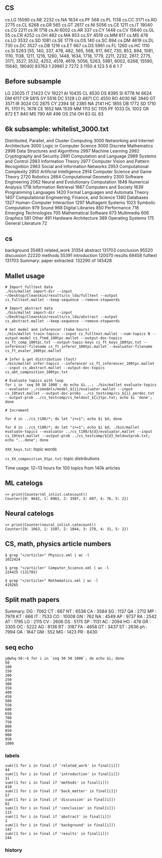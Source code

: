 ## CS
cs.LG 15590
cs.NE 2232
cs.NA 1634
cs.PF 568
cs.PL 1138
cs.CC 3171
cs.RO 2775
cs.CL 6268
cs.GR 565
cs.GT 2617
cs.NI 5056
cs.CE 1211
cs.IT 19040
cs.CG 2211
cs.IR 1718
cs.AI 6002
cs.AR 337
cs.CY 1448
cs.CV 15640
cs.GL 55
cs.CR 4252
cs.OH 482
cs.MA 853
cs.SY 4519
cs.MM 617
cs.MS 478
cs.LO 3532
cs.SD 1081
cs.SE 1779
cs.OS 140
cs.SC 894
cs.DM 4619
cs.DL 730
cs.DC 3527
cs.DB 1216
cs.ET 667
cs.DS 5981
cs.FL 1260
cs.HC 1110
cs.SI 5263
[55, 140, 337, 478, 482, 565, 568, 617, 667, 730, 853, 894, 1081, 1110, 1138, 1211, 1216, 1260, 1448, 1634, 1718, 1779, 2211, 2232, 2617, 2775, 3171, 3527, 3532, 4252, 4519, 4619, 5056, 5263, 5981, 6002, 6268, 15590, 15640, 19040]
93763 1
29961 2
7272 3
1150 4
123 5
6 6
1 7

## Before subsample

LG    23025
IT    21423
CV    19221
AI    10435
CL     8530
DS     8395
SI     6778
NI     6624
DM     6117
CR     5815
SY     5516
DC     5128
LO     4871
CC     4550
RO     4030
NE     3940
GT     3571
IR     3024
CG     2875
CY     2394
SE     2385
NA     2141
HC     1855
DB     1772
SD     1710
PL     1701
FL     1678
CE     1652
MA     1539
MM     1113
SC     1105
PF     1033
DL     1002
GR      872
ET      840
MS      790
AR      496
OS      214
OH       63
GL       63


## 6k subsample: whitelist_3000.txt

Distributed, Parallel, and Cluster Computing       3000
Networking and Internet Architecture               3000
Logic in Computer Science                          3000
Discrete Mathematics                               2998
Data Structures and Algorithms                     2997
Machine Learning                                   2992
Cryptography and Security                          2991
Computation and Language                           2989
Systems and Control                                2983
Information Theory                                 2977
Computer Vision and Pattern Recognition            2963
Social and Information Networks                    2953
Computational Complexity                           2950
Artificial Intelligence                            2914
Computer Science and Game Theory                   2720
Robotics                                           2664
Computational Geometry                             2300
Software Engineering                               2062
Neural and Evolutionary Computation                1848
Numerical Analysis                                 1718
Information Retrieval                              1687
Computers and Society                              1639
Programming Languages                              1420
Formal Languages and Automata Theory               1407
Computational Engineering, Finance, and Science    1380
Databases                                          1327
Human-Computer Interaction                         1297
Multiagent Systems                                 1023
Symbolic Computation                                979
Sound                                               968
Digital Libraries                                   850
Performance                                         718
Emerging Technologies                               705
Mathematical Software                               673
Multimedia                                          606
Graphics                                            581
Other                                               491
Hardware Architecture                               389
Operating Systems                                   175
General Literature                                   72

## cs
background 35483
related_work 31354
abstract 131703
conclusion 95520
discussion 22220
methods 55391
introduction 120070
results 69458
fulltext 131703
Summary: paper extracted: 132290 of 145428

##  Mallet usage

```
# Import fulltext data
./bin/mallet import-dir --input ~/Desktop/Cleanskin/results/cs_lda/fulltext --output cs_fulltext.mallet --keep-sequence --remove-stopwords

# Import abstract data
./bin/mallet import-dir --input ~/Desktop/Cleanskin/results/cs_lda/abstract --output cs_abstract.mallet --keep-sequence --remove-stopwords

# Get model and inferencer (take hours)
./bin/mallet train-topics --input cs_fulltext.mallet --num-topics N --output-model cs_ftmd_100tpc.mallet --output-doc-topics cs_ft_comp_100tpc.txt --output-topic-keys cs_ft_keys_100tpc.txt --inferencer-filename cs_ft_inferer_100tpc.mallet --evaluator-filename cs_ft_evaler_100tpc.mallet

# Infer & get distribution (fast)
./bin/mallet infer-topics --inferencer cs_ft_inferencer_100tpc.mallet --input cs_abstract.mallet --output-doc-topics cs_abt_composition_100tpc.txt

# Evaluate topics with loop
for i in `seq 50 50 1000`; do echo $i...; ./bin/mallet evaluate-topics --evaluator ../csmodels/model_${i}/evaluator.mallet --input cs_10test.mallet --output-doc-probs ../cs_testcomp/cs_${i}_perdoc.txt --output-prob ../cs_testcomp/cs_heldout_${i}tpc.txt; echo $i 'done'; done

# Increment

for d in ../cs_t100/*; do let "i+=1"; echo $i $d; done

for d in ../cs_t100/*; do let "i+=1"; echo $i $d; ./bin/mallet evaluate-topics --evaluator ../cs_t100/${d}/evaluator.mallet --input cs_10test.mallet --output-prob ../cs_testcomp/${d}_heldoutprob.txt; echo "...done"; done

```

`XXX_keys.txt`: topic words

`cs_XX_composition_Xtpc.txt`: topic distributions

Time usage: 12~13 hours for 100 topics from 140k articles

## ML catelogs

```
>> print(Counter(ml_inlist.catecount))
Counter({0: 9642, 1: 8963, 2: 3507, 3: 697, 4: 76, 5: 2})
```

## Neural catelogs

```
>> print(Counter(neural_inlist.catecount))
Counter({0: 1063, 1: 1507, 2: 1044, 3: 278, 4: 31, 5: 2})
``` 

## CS, math, physics article numbers
```
$ grep "</article>" Physics.xml | wc -l
1022424

$ grep "</article>" Computer_Science.xml | wc -l
224425 (131703)

$ grep "</article>" Mathematics.xml | wc -l
419265
```

## Split math papers

Summary:
DG : 7062
CT : 667
NT : 6538
CA : 3584
SG : 1137
QA : 2712
MP : 7978
KT : 666
IT : 7533
CO : 10008
GN : 762
NA : 4549
AP : 9737
RA : 2542
AT : 1795
LO : 2115
CV : 2606
DS : 5175
SP : 1131
AC : 2094
HO : 478
GR : 3305
OC : 5222
AG : 8136
RT : 3187
FA : 4658
GT : 3437
ST : 2636
ph : 7994
OA : 1847
GM : 552
MG : 1423
PR : 8430

## seq echo
```
y@whq-58:~$ for i in `seq 50 50 1000`; do echo $i; done
50
100
150
200
250
300
350
400
450
500
550
600
650
700
750
800
850
900
950
1000
```

### labels
```
sum([1 for i in final if 'related_work' in final[i]])
44
sum([1 for i in final if 'introduction' in final[i]])
31
sum([1 for i in final if 'methods' in final[i]])
410
sum([1 for i in final if 'back_matter' in final[i]])
57
sum([1 for i in final if 'discussion' in final[i]])
62
sum([1 for i in final if 'conclusion' in final[i]])
115
sum([1 for i in final if 'abstract' in final[i]])
1
sum([1 for i in final if 'background' in final[i]])
142
sum([1 for i in final if 'results' in final[i]])
244
```

### history
